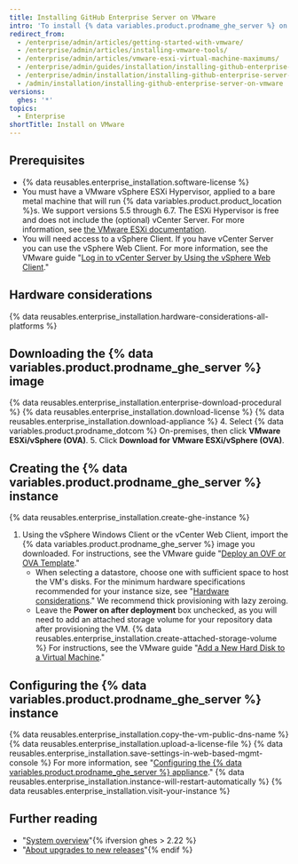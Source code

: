 ```yaml
---
title: Installing GitHub Enterprise Server on VMware
intro: 'To install {% data variables.product.prodname_ghe_server %} on VMware, you must download the VMware vSphere client, and then download and deploy the {% data variables.product.prodname_ghe_server %} software.'
redirect_from:
  - /enterprise/admin/articles/getting-started-with-vmware/
  - /enterprise/admin/articles/installing-vmware-tools/
  - /enterprise/admin/articles/vmware-esxi-virtual-machine-maximums/
  - /enterprise/admin/guides/installation/installing-github-enterprise-on-vmware/
  - /enterprise/admin/installation/installing-github-enterprise-server-on-vmware
  - /admin/installation/installing-github-enterprise-server-on-vmware
versions:
  ghes: '*'
topics:
  - Enterprise
shortTitle: Install on VMware
---
```

## Prerequisites

- {% data reusables.enterprise_installation.software-license %}
- You must have a VMware vSphere ESXi Hypervisor, applied to a bare metal machine that will run {% data variables.product.product_location %}s. We support versions 5.5 through 6.7. The ESXi Hypervisor is free and does not include the (optional) vCenter Server. For more information, see [the VMware ESXi documentation](https://www.vmware.com/products/esxi-and-esx.html).
- You will need access to a vSphere Client. If you have vCenter Server you can use the vSphere Web Client. For more information, see the VMware guide "[Log in to vCenter Server by Using the vSphere Web Client](https://docs.vmware.com/en/VMware-vSphere/6.5/com.vmware.vsphere.install.doc/GUID-CE128B59-E236-45FF-9976-D134DADC8178.html)."

## Hardware considerations

{% data reusables.enterprise_installation.hardware-considerations-all-platforms %}

## Downloading the {% data variables.product.prodname_ghe_server %} image

{% data reusables.enterprise_installation.enterprise-download-procedural %}
{% data reusables.enterprise_installation.download-license %}
{% data reusables.enterprise_installation.download-appliance %}
4. Select {% data variables.product.prodname_dotcom %} On-premises, then click **VMware ESXi/vSphere (OVA)**.
5. Click **Download for VMware ESXi/vSphere (OVA)**.

## Creating the {% data variables.product.prodname_ghe_server %} instance

{% data reusables.enterprise_installation.create-ghe-instance %}

1. Using the vSphere Windows Client or the vCenter Web Client, import the {% data variables.product.prodname_ghe_server %} image you downloaded. For instructions, see the VMware guide "[Deploy an OVF or OVA Template](https://docs.vmware.com/en/VMware-vSphere/6.5/com.vmware.vsphere.vm_admin.doc/GUID-17BEDA21-43F6-41F4-8FB2-E01D275FE9B4.html)."
    - When selecting a datastore, choose one with sufficient space to host the VM's disks. For the minimum hardware specifications recommended for your instance size, see "[Hardware considerations](#hardware-considerations)." We recommend thick provisioning with lazy zeroing.
    - Leave the **Power on after deployment** box unchecked, as you will need to add an attached storage volume for your repository data after provisioning the VM.
{% data reusables.enterprise_installation.create-attached-storage-volume %} For instructions, see the VMware guide "[Add a New Hard Disk to a Virtual Machine](https://docs.vmware.com/en/VMware-vSphere/6.5/com.vmware.vsphere.vm_admin.doc/GUID-F4917C61-3D24-4DB9-B347-B5722A84368C.html)."

## Configuring the {% data variables.product.prodname_ghe_server %} instance

{% data reusables.enterprise_installation.copy-the-vm-public-dns-name %}
{% data reusables.enterprise_installation.upload-a-license-file %}
{% data reusables.enterprise_installation.save-settings-in-web-based-mgmt-console %} For more information, see "[Configuring the {% data variables.product.prodname_ghe_server %} appliance](/enterprise/admin/guides/installation/configuring-the-github-enterprise-server-appliance)."
{% data reusables.enterprise_installation.instance-will-restart-automatically %}
{% data reusables.enterprise_installation.visit-your-instance %}

## Further reading

- "[System overview](/enterprise/admin/guides/installation/system-overview)"{% ifversion ghes > 2.22 %}
- "[About upgrades to new releases](/admin/overview/about-upgrades-to-new-releases)"{% endif %}
